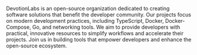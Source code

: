 DevotionLabs is an open-source organization dedicated to creating software solutions that benefit the developer community. Our projects focus on modern development practices, including TypeScript, Docker, Docker-Compose, Go, and networking tools. We aim to provide developers with practical, innovative resources to simplify workflows and accelerate their projects. Join us in building tools that empower developers and enhance the open-source ecosystem.
